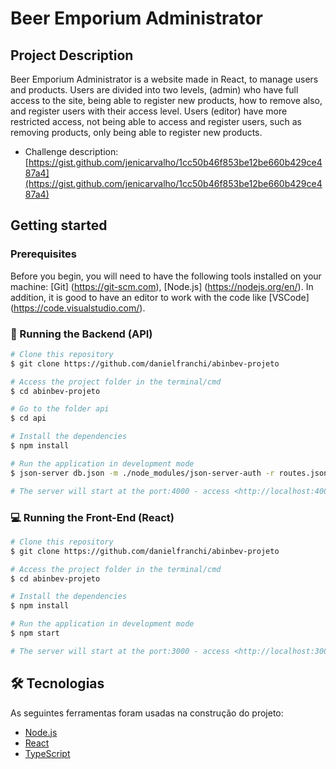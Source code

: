 # Beer Emporium Administrator

## Project Description

Beer Emporium Administrator is a website made in React, to manage users and products. Users are divided into two levels, (admin) who have full access to the site, being able to register new products, how to remove also, and register users with their access level. Users (editor) have more restricted access, not being able to access and register users, such as removing products, only being able to register new products.

* Challenge description: [https://gist.github.com/jenicarvalho/1cc50b46f853be12be660b429ce487a4](https://gist.github.com/jenicarvalho/1cc50b46f853be12be660b429ce487a4)

## Getting started

### Prerequisites

Before you begin, you will need to have the following tools installed on your machine:
[Git] (https://git-scm.com), [Node.js] (https://nodejs.org/en/).
In addition, it is good to have an editor to work with the code like [VSCode] (https://code.visualstudio.com/).

### 🎲 Running the Backend (API)

```bash
# Clone this repository
$ git clone https://github.com/danielfranchi/abinbev-projeto

# Access the project folder in the terminal/cmd
$ cd abinbev-projeto

# Go to the folder api
$ cd api

# Install the dependencies
$ npm install

# Run the application in development mode
$ json-server db.json -m ./node_modules/json-server-auth -r routes.json --port 4000

# The server will start at the port:4000 - access <http://localhost:4000>
```

### :computer: Running the Front-End (React)

```bash
# Clone this repository
$ git clone https://github.com/danielfranchi/abinbev-projeto

# Access the project folder in the terminal/cmd
$ cd abinbev-projeto

# Install the dependencies
$ npm install

# Run the application in development mode
$ npm start

# The server will start at the port:3000 - access <http://localhost:3000>
```

## 🛠 Tecnologias

As seguintes ferramentas foram usadas na construção do projeto:

- [Node.js](https://nodejs.org/en/)
- [React](https://pt-br.reactjs.org/)
- [TypeScript](https://www.typescriptlang.org/)
